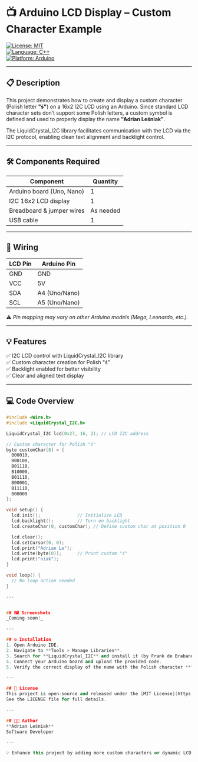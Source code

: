 # 📺 Arduino LCD Display – Custom Character Example

[![License: MIT](https://img.shields.io/badge/License-MIT-yellow.svg)](https://opensource.org/licenses/MIT)  
[![Language: C++](https://img.shields.io/badge/Language-C%2B%2B-blue.svg)](https://isocpp.org/)  
[![Platform: Arduino](https://img.shields.io/badge/Platform-Arduino-lightgrey.svg)](https://www.arduino.cc/)

---

## 📋 Description  
This project demonstrates how to create and display a custom character (Polish letter **"ś"**) on a 16x2 I2C LCD using an Arduino. Since standard LCD character sets don’t support some Polish letters, a custom symbol is defined and used to properly display the name **"Adrian Leśniak"**.

The LiquidCrystal_I2C library facilitates communication with the LCD via the I2C protocol, enabling clean text alignment and backlight control.

---

## 🛠️ Components Required

| Component                | Quantity |
|-------------------------|----------|
| Arduino board (Uno, Nano)| 1        |
| I2C 16x2 LCD display     | 1        |
| Breadboard & jumper wires| As needed|
| USB cable                | 1        |

---

## 🔌 Wiring

| LCD Pin | Arduino Pin    |
|---------|---------------|
| GND     | GND           |
| VCC     | 5V            |
| SDA     | A4 (Uno/Nano) |
| SCL     | A5 (Uno/Nano) |

⚠️ *Pin mapping may vary on other Arduino models (Mega, Leonardo, etc.).*

---

## 💡 Features  
✅ I2C LCD control with LiquidCrystal_I2C library  
✅ Custom character creation for Polish "ś"  
✅ Backlight enabled for better visibility  
✅ Clear and aligned text display  

---

## 💻 Code Overview

```cpp
#include <Wire.h>
#include <LiquidCrystal_I2C.h>

LiquidCrystal_I2C lcd(0x27, 16, 2); // LCD I2C address

// Custom character for Polish "ś"
byte customChar[8] = {
  B00010,
  B00100,
  B01110,
  B10000,
  B01110,
  B00001,
  B11110,
  B00000
};

void setup() {
  lcd.init();              // Initialize LCD
  lcd.backlight();         // Turn on backlight
  lcd.createChar(0, customChar); // Define custom char at position 0

  lcd.clear();
  lcd.setCursor(0, 0);
  lcd.print("Adrian Le");
  lcd.write(byte(0));      // Print custom "ś"
  lcd.print("niak");
}

void loop() {
  // No loop action needed
}

---


## 🖼️ Screenshots  
_Coming soon!_

---

## ⚙️ Installation  
1. Open Arduino IDE.  
2. Navigate to **Tools > Manage Libraries**.  
3. Search for **LiquidCrystal_I2C** and install it (by Frank de Brabander or compatible).  
4. Connect your Arduino board and upload the provided code.  
5. Verify the correct display of the name with the Polish character **"ś"** on the LCD.

---

## 📄 License  
This project is open-source and released under the [MIT License](https://opensource.org/licenses/MIT).  
See the LICENSE file for full details.

---

## 👨‍💻 Author  
**Adrian Leśniak**  
Software Developer

---

💡 Enhance this project by adding more custom characters or dynamic LCD messages!

